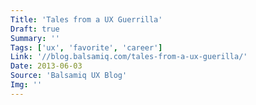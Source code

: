 ```yaml
---
Title: 'Tales from a UX Guerrilla'
Draft: true
Summary: ''
Tags: ['ux', 'favorite', 'career']
Link: '//blog.balsamiq.com/tales-from-a-ux-guerilla/'
Date: 2013-06-03
Source: 'Balsamiq UX Blog'
Img: ''
---
```

